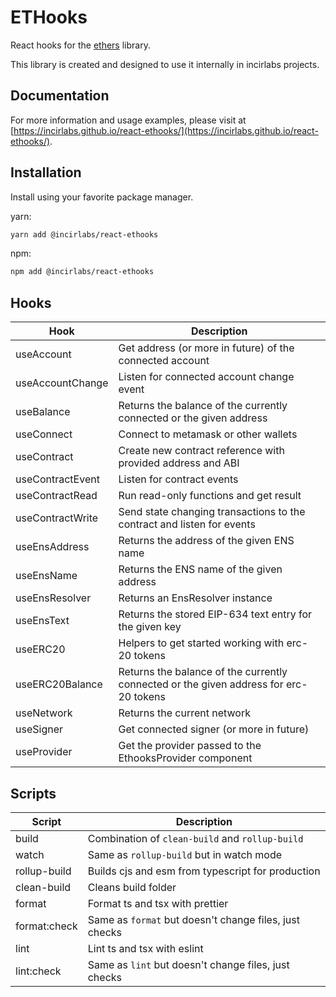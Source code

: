 # ETHooks

React hooks for the [ethers](https://docs.ethers.io/v5/) library.

This library is created and designed to use it internally in incirlabs projects.

## Documentation

For more information and usage examples, please visit at [https://incirlabs.github.io/react-ethooks/](https://incirlabs.github.io/react-ethooks/).

## Installation

Install using your favorite package manager.

yarn:

```sh
yarn add @incirlabs/react-ethooks
```

npm:

```sh
npm add @incirlabs/react-ethooks
```

## Hooks

| Hook             | Description                                                                           |
| ---------------- | ------------------------------------------------------------------------------------- |
| useAccount       | Get address (or more in future) of the connected account                              |
| useAccountChange | Listen for connected account change event                                             |
| useBalance       | Returns the balance of the currently connected or the given address                   |
| useConnect       | Connect to metamask or other wallets                                                  |
| useContract      | Create new contract reference with provided address and ABI                           |
| useContractEvent | Listen for contract events                                                            |
| useContractRead  | Run read-only functions and get result                                                |
| useContractWrite | Send state changing transactions to the contract and listen for events                |
| useEnsAddress    | Returns the address of the given ENS name                                             |
| useEnsName       | Returns the ENS name of the given address                                             |
| useEnsResolver   | Returns an EnsResolver instance                                                       |
| useEnsText       | Returns the stored EIP-634 text entry for the given key                               |
| useERC20         | Helpers to get started working with erc-20 tokens                                     |
| useERC20Balance  | Returns the balance of the currently connected or the given address for erc-20 tokens |
| useNetwork       | Returns the current network                                                           |
| useSigner        | Get connected signer (or more in future)                                              |
| useProvider      | Get the provider passed to the EthooksProvider component                              |

## Scripts

| Script       | Description                                            |
| ------------ | ------------------------------------------------------ |
| build        | Combination of `clean-build` and `rollup-build`        |
| watch        | Same as `rollup-build` but in watch mode               |
| rollup-build | Builds cjs and esm from typescript for production      |
| clean-build  | Cleans build folder                                    |
| format       | Format ts and tsx with prettier                        |
| format:check | Same as `format` but doesn't change files, just checks |
| lint         | Lint ts and tsx with eslint                            |
| lint:check   | Same as `lint` but doesn't change files, just checks   |
